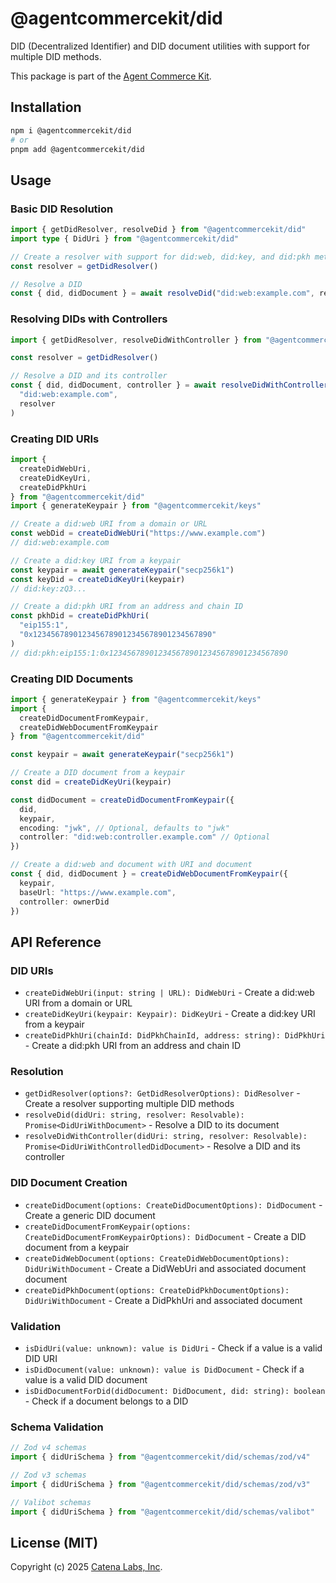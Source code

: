 # @agentcommercekit/did

DID (Decentralized Identifier) and DID document utilities with support for multiple DID methods.

This package is part of the [Agent Commerce Kit](https://www.agentcommercekit.com).

## Installation

```sh
npm i @agentcommercekit/did
# or
pnpm add @agentcommercekit/did
```

## Usage

### Basic DID Resolution

```ts
import { getDidResolver, resolveDid } from "@agentcommercekit/did"
import type { DidUri } from "@agentcommercekit/did"

// Create a resolver with support for did:web, did:key, and did:pkh methods
const resolver = getDidResolver()

// Resolve a DID
const { did, didDocument } = await resolveDid("did:web:example.com", resolver)
```

### Resolving DIDs with Controllers

```ts
import { getDidResolver, resolveDidWithController } from "@agentcommercekit/did"

const resolver = getDidResolver()

// Resolve a DID and its controller
const { did, didDocument, controller } = await resolveDidWithController(
  "did:web:example.com",
  resolver
)
```

### Creating DID URIs

```ts
import {
  createDidWebUri,
  createDidKeyUri,
  createDidPkhUri
} from "@agentcommercekit/did"
import { generateKeypair } from "@agentcommercekit/keys"

// Create a did:web URI from a domain or URL
const webDid = createDidWebUri("https://www.example.com")
// did:web:example.com

// Create a did:key URI from a keypair
const keypair = await generateKeypair("secp256k1")
const keyDid = createDidKeyUri(keypair)
// did:key:zQ3...

// Create a did:pkh URI from an address and chain ID
const pkhDid = createDidPkhUri(
  "eip155:1",
  "0x1234567890123456789012345678901234567890"
)
// did:pkh:eip155:1:0x1234567890123456789012345678901234567890
```

### Creating DID Documents

```ts
import { generateKeypair } from "@agentcommercekit/keys"
import {
  createDidDocumentFromKeypair,
  createDidWebDocumentFromKeypair
} from "@agentcommercekit/did"

const keypair = await generateKeypair("secp256k1")

// Create a DID document from a keypair
const did = createDidKeyUri(keypair)

const didDocument = createDidDocumentFromKeypair({
  did,
  keypair,
  encoding: "jwk", // Optional, defaults to "jwk"
  controller: "did:web:controller.example.com" // Optional
})

// Create a did:web and document with URI and document
const { did, didDocument } = createDidWebDocumentFromKeypair({
  keypair,
  baseUrl: "https://www.example.com",
  controller: ownerDid
})
```

## API Reference

### DID URIs

- `createDidWebUri(input: string | URL): DidWebUri` - Create a did:web URI from a domain or URL
- `createDidKeyUri(keypair: Keypair): DidKeyUri` - Create a did:key URI from a keypair
- `createDidPkhUri(chainId: DidPkhChainId, address: string): DidPkhUri` - Create a did:pkh URI from an address and chain ID

### Resolution

- `getDidResolver(options?: GetDidResolverOptions): DidResolver` - Create a resolver supporting multiple DID methods
- `resolveDid(didUri: string, resolver: Resolvable): Promise<DidUriWithDocument>` - Resolve a DID to its document
- `resolveDidWithController(didUri: string, resolver: Resolvable): Promise<DidUriWithControlledDidDocument>` - Resolve a DID and its controller

### DID Document Creation

- `createDidDocument(options: CreateDidDocumentOptions): DidDocument` - Create a generic DID document
- `createDidDocumentFromKeypair(options: CreateDidDocumentFromKeypairOptions): DidDocument` - Create a DID document from a keypair
- `createDidWebDocument(options: CreateDidWebDocumentOptions): DidUriWithDocument` - Create a DidWebUri and associated document document
- `createDidPkhDocument(options: CreateDidPkhDocumentOptions): DidUriWithDocument` - Create a DidPkhUri and associated document

### Validation

- `isDidUri(value: unknown): value is DidUri` - Check if a value is a valid DID URI
- `isDidDocument(value: unknown): value is DidDocument` - Check if a value is a valid DID document
- `isDidDocumentForDid(didDocument: DidDocument, did: string): boolean` - Check if a document belongs to a DID

### Schema Validation

```ts
// Zod v4 schemas
import { didUriSchema } from "@agentcommercekit/did/schemas/zod/v4"

// Zod v3 schemas
import { didUriSchema } from "@agentcommercekit/did/schemas/zod/v3"

// Valibot schemas
import { didUriSchema } from "@agentcommercekit/did/schemas/valibot"
```

## License (MIT)

Copyright (c) 2025 [Catena Labs, Inc](https://catenalabs.com).
